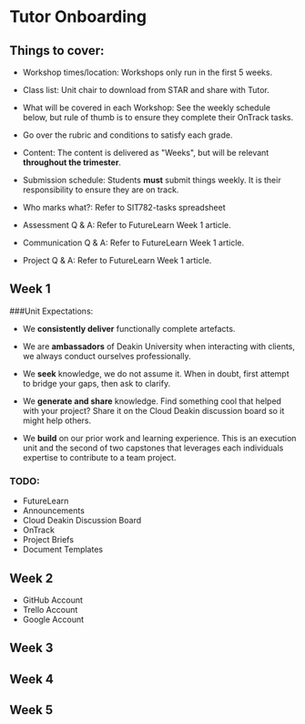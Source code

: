 # Tutor Onboarding

## Things to cover:

* Workshop times/location: Workshops only run in the first 5 weeks.

* Class list: Unit chair to download from STAR and share with Tutor.

* What will be covered in each Workshop: See the weekly schedule below, but rule of thumb is to ensure they complete their OnTrack tasks.

* Go over the rubric and conditions to satisfy each grade.

* Content: The content is delivered as "Weeks", but will be relevant **throughout the trimester**.

* Submission schedule: Students **must** submit things weekly. It is their responsibility to ensure they are on track.

* Who marks what?: Refer to SIT782-tasks spreadsheet

* Assessment Q & A: Refer to FutureLearn Week 1 article.

* Communication Q & A: Refer to FutureLearn Week 1 article.

* Project Q & A: Refer to FutureLearn Week 1 article.

## Week 1

###Unit Expectations:

* We **consistently deliver** functionally complete artefacts.

* We are **ambassadors** of Deakin University when interacting with clients, we always conduct ourselves professionally.

* We **seek** knowledge, we do not assume it. When in doubt, first attempt to bridge your gaps, then ask to clarify.

* We **generate and share** knowledge. Find something cool that helped with your project? Share it on the Cloud Deakin discussion board so it might help others.

* We **build** on our prior work and learning experience. This is an execution unit and the second of two capstones that leverages each individuals expertise to contribute to a team project. 

### TODO:

- FutureLearn
- Announcements
- Cloud Deakin Discussion Board
- OnTrack
- Project Briefs
- Document Templates

## Week 2

- GitHub Account
- Trello Account
- Google Account



## Week 3


## Week 4


## Week 5

